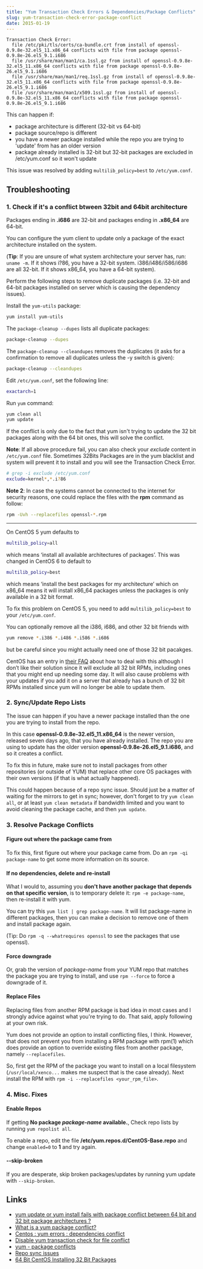 ```yaml
---
title: "Yum Transaction Check Errors & Dependencies/Package Conflicts"
slug: yum-transaction-check-error-package-conflict
date: 2015-01-19
---
```


```
Transaction Check Error:
  file /etc/pki/tls/certs/ca-bundle.crt from install of openssl-0.9.8e-32.el5_11.x86_64 conflicts with file from package openssl-0.9.8e-26.el5_9.1.i686
  file /usr/share/man/man1/ca.1ssl.gz from install of openssl-0.9.8e-32.el5_11.x86_64 conflicts with file from package openssl-0.9.8e-26.el5_9.1.i686
  file /usr/share/man/man1/req.1ssl.gz from install of openssl-0.9.8e-32.el5_11.x86_64 conflicts with file from package openssl-0.9.8e-26.el5_9.1.i686
  file /usr/share/man/man1/x509.1ssl.gz from install of openssl-0.9.8e-32.el5_11.x86_64 conflicts with file from package openssl-0.9.8e-26.el5_9.1.i686
```

This can happen if:

- package architecture is different (32-bit vs 64-bit)
- package source/repo is different
- you have a newer package installed while the repo you are trying to 'update' from has an older version
- package already installed is 32-bit but 32-bit packages are excluded in /etc/yum.conf so it won't update

This issue was resolved by adding `multilib_policy=best` to `/etc/yum.conf`.

Troubleshooting
---

### 1. Check if it's a conflict btween 32bit and 64bit architecture
Packages ending in **.i686** are 32-bit and packages ending in **.x86_64** are 64-bit.

You can configure the yum client to update only a package of the exact architecture installed on the system. 

(**Tip**: If you are unsure of what system architecture your server has, run: `uname -m`. If it shows i?86, you have a 32-bit system. i386/i486/i586/i686 are all 32-bit. If it shows x86_64, you have a 64-bit system).

Perform the following steps to remove duplicate packages (i.e. 32-bit and 64-bit packages installed on server which is causing the dependency issues).

Install the `yum-utils` package:

```bash
yum install yum-utils
```

The `package-cleanup --dupes` lists all duplicate packages:

```bash
package-cleanup --dupes
```

The `package-cleanup --cleandupes` removes the duplicates (it asks for a confirmation to remove all duplicates unless the -y switch is given):

```bash
package-cleanup --cleandupes
```

Edit `/etc/yum.conf`, set the following line:

```bash
exactarch=1
```

Run `yum` command:

```bash
yum clean all
yum update
```
    
If the conflict is only due to the fact that yum isn't trying to update the 32 bit packages along with the 64 bit ones, this will solve the conflict.

**Note**: If all above procedure fail, you can also check your *exclude* content in `/etc/yum.conf` file. Sometimes 32Bits Packages are in the yum blacklist and system will prevent it to install and you will see the Transaction Check Error.

```bash
# grep -i exclude /etc/yum.conf
exclude=kernel*,*.i?86
```

**Note 2**: In case the systems cannot be connected to the internet for security reasons, one could replace the files with the **rpm** command as follow:

```bash
rpm -Uvh --replacefiles openssl-*.rpm
```

---
On CentOS 5 yum defaults to
	
```bash
multilib_policy=all
```

which means ‘install all available architectures of packages’. This was changed in CentOS 6 to default to

```bash
multilib_policy=best
```

which means ‘install the best packages for my architecture’ which on x86_64 means it will install x86_64 packages unless the packages is only available in a 32 bit format.

To fix this problem on CentOS 5, you need to add `multilib_policy=best` to your `/etc/yum.conf`. 

You can optionally remove all the i386, i686, and other 32 bit friends with

```bash
yum remove *.i386 *.i486 *.i586 *.i686
```

but be careful since you might actually need one of those 32 bit pacakges.

CentOS has an entry in [their FAQ](http://wiki.centos.org/FAQ/General#head-357346ff0bf7c14b0849c3bcce39677aaca528e9) about how to deal with this although I don’t like their solution since it will exclude all 32 bit RPMs, including ones that you might end up needing some day. It will also cause problems with your updates if you add it on a server that already has a bunch of 32 bit RPMs installed since yum will no longer be able to update them.

### 2. Sync/Update Repo Lists

The issue can happen if you have a newer package installed than the one you are trying to install from the repo. <a href="http://unix.stackexchange.com/questions/113442/centos-yum-errors-dependencies-conflict"><i class="fa fa-link"></i></a> 

In this case **openssl-0.9.8e-32.el5_11.x86_64** is the newer version, released seven days ago, that you have already installed. The repo you are using to update has the older version **openssl-0.9.8e-26.el5_9.1.i686**, and so it creates a conflict.

To fix this in future, make sure not to install packages from other repositories (or outside of YUM) that replace other core OS packages with their own versions (if that is what actually happened).

This could happen because of a repo sync issue. Should just be a matter of waiting for the mirrors to get in sync; however, don't forget to try `yum clean all`, or at least `yum clean metadata`  if bandwidth limited and you want to avoid cleaning the package cache, and then `yum update`.


### 3. Resolve Package Conflicts

#### Figure out where the package came from
To fix this, first figure out where your package came from. Do an `rpm -qi package-name` to get some more information on its source. 

#### If no dependencies, delete and re-install
What I would to, assuming you **don't have another package that depends on that specific version**, is to temporary delete it: `rpm -e package-name`, then re-install it with yum. 

You can try this `yum list | grep package-name`. It will list package-name in different packages, then you can make a decision to remove one of them and install package again.

(Tip: Do `rpm -q --whatrequires openssl` to see the packages that use openssl).

#### Force downgrade
Or, grab the version of *package-name* from your YUM repo that matches the package you are trying to install, and use `rpm --force` to force a downgrade of it.

#### Replace Files
Replacing files from another RPM package is bad idea in most cases and I strongly advice against what you're trying to do. That said, apply following at your own risk.

Yum does not provide an option to install conflicting files, I think. However, that does not prevent you from installing a RPM package with rpm(1) which does provide an option to override existing files from another package, namely `--replacefiles`.

So, first get the RPM of the package you want to install on a local filesystem (`/usr/local/xenco...` makes me suspect that is the case already). Next install the RPM with `rpm -i --replacefiles <your_rpm_file>`.

### 4. Misc. Fixes

#### Enable Repos
If getting **No package *package-name* available.**, Check repo lists by running `yum repolist all`.

To enable a repo, edit the file **/etc/yum.repos.d/CentOS-Base.repo** and change `enabled=0` to **1** and try again.

#### --skip-broken
If you are desperate, skip broken packages/updates by running yum update with `--skip-broken`.

Links
---

- [yum update or yum install fails with package conflict between 64 bit and 32 bit package architectures ?](https://access.redhat.com/solutions/158883)
- [What is a yum package conflict?](http://stackoverflow.com/questions/16243209/what-is-a-yum-package-conflict)
- [Centos : yum errors : dependencies conflict](http://unix.stackexchange.com/questions/113442/centos-yum-errors-dependencies-conflict)
- [Disable yum transaction check for file conflict](http://stackoverflow.com/questions/21246680/disable-yum-transaction-check-for-file-conflict)
- [yum - package conflicts](http://www.linuxquestions.org/questions/fedora-35/yum-package-conflicts-548028/)
- [Repo sync issues](https://www.centos.org/forums/viewtopic.php?t=18032)
- [64 Bit CentOS Installing 32 Bit Packages](http://blog.nexcess.net/2012/07/19/64-bit-centos-installing-32-bit-packages/)
